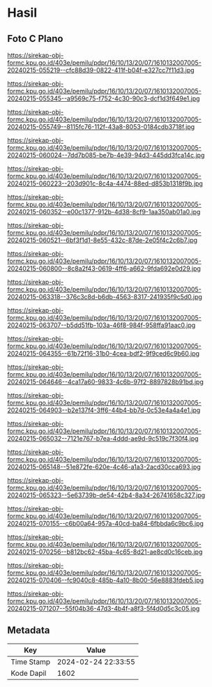 # Hasil

## Foto C Plano

https://sirekap-obj-formc.kpu.go.id/403e/pemilu/pdpr/16/10/13/20/07/1610132007005-20240215-055219--cfc88d39-0822-411f-b04f-e327cc7f11d3.jpg

https://sirekap-obj-formc.kpu.go.id/403e/pemilu/pdpr/16/10/13/20/07/1610132007005-20240215-055345--a9569c75-f752-4c30-90c3-dcf1d3f649e1.jpg

https://sirekap-obj-formc.kpu.go.id/403e/pemilu/pdpr/16/10/13/20/07/1610132007005-20240215-055749--8115fc76-112f-43a8-8053-0184cdb3718f.jpg

https://sirekap-obj-formc.kpu.go.id/403e/pemilu/pdpr/16/10/13/20/07/1610132007005-20240215-060024--7dd7b085-be7b-4e39-94d3-445dd3fca14c.jpg

https://sirekap-obj-formc.kpu.go.id/403e/pemilu/pdpr/16/10/13/20/07/1610132007005-20240215-060223--203d901c-8c4a-4474-88ed-d853b1318f9b.jpg

https://sirekap-obj-formc.kpu.go.id/403e/pemilu/pdpr/16/10/13/20/07/1610132007005-20240215-060352--e00c1377-912b-4d38-8cf9-1aa350ab01a0.jpg

https://sirekap-obj-formc.kpu.go.id/403e/pemilu/pdpr/16/10/13/20/07/1610132007005-20240215-060521--6bf3f1d1-8e55-432c-87de-2e05f4c2c6b7.jpg

https://sirekap-obj-formc.kpu.go.id/403e/pemilu/pdpr/16/10/13/20/07/1610132007005-20240215-060800--8c8a2f43-0619-4ff6-a662-9fda692e0d29.jpg

https://sirekap-obj-formc.kpu.go.id/403e/pemilu/pdpr/16/10/13/20/07/1610132007005-20240215-063318--376c3c8d-b6db-4563-8317-241935f9c5d0.jpg

https://sirekap-obj-formc.kpu.go.id/403e/pemilu/pdpr/16/10/13/20/07/1610132007005-20240215-063707--b5dd51fb-103a-46f8-984f-958ffa91aac0.jpg

https://sirekap-obj-formc.kpu.go.id/403e/pemilu/pdpr/16/10/13/20/07/1610132007005-20240215-064355--61b72f16-31b0-4cea-bdf2-9f9ced6c9b60.jpg

https://sirekap-obj-formc.kpu.go.id/403e/pemilu/pdpr/16/10/13/20/07/1610132007005-20240215-064646--4ca17a60-9833-4c6b-97f2-8897828b91bd.jpg

https://sirekap-obj-formc.kpu.go.id/403e/pemilu/pdpr/16/10/13/20/07/1610132007005-20240215-064903--b2e137f4-3ff6-44b4-bb7d-0c53e4a4a4e1.jpg

https://sirekap-obj-formc.kpu.go.id/403e/pemilu/pdpr/16/10/13/20/07/1610132007005-20240215-065032--7121e767-b7ea-4ddd-ae9d-9c519c7f30f4.jpg

https://sirekap-obj-formc.kpu.go.id/403e/pemilu/pdpr/16/10/13/20/07/1610132007005-20240215-065148--51e872fe-620e-4c46-a1a3-2acd30cca693.jpg

https://sirekap-obj-formc.kpu.go.id/403e/pemilu/pdpr/16/10/13/20/07/1610132007005-20240215-065323--5e63739b-de54-42b4-8a34-26741658c327.jpg

https://sirekap-obj-formc.kpu.go.id/403e/pemilu/pdpr/16/10/13/20/07/1610132007005-20240215-070155--c6b00a64-957a-40cd-ba84-6fbbda6c9bc6.jpg

https://sirekap-obj-formc.kpu.go.id/403e/pemilu/pdpr/16/10/13/20/07/1610132007005-20240215-070256--b812bc62-45ba-4c65-8d21-ae8cd0c16ceb.jpg

https://sirekap-obj-formc.kpu.go.id/403e/pemilu/pdpr/16/10/13/20/07/1610132007005-20240215-070406--fc9040c8-485b-4a10-8b00-56e8883fdeb5.jpg

https://sirekap-obj-formc.kpu.go.id/403e/pemilu/pdpr/16/10/13/20/07/1610132007005-20240215-071207--55f04b36-47d3-4b4f-a8f3-5f4d0d5c3c05.jpg


## Metadata

| Key        | Value               |
| ---------- | ------------------- |
| Time Stamp | 2024-02-24 22:33:55 |
| Kode Dapil | 1602                |



